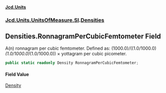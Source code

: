 #### [Jcd.Units](index.md 'index')
### [Jcd.Units.UnitsOfMeasure.SI](Jcd.Units.UnitsOfMeasure.SI.md 'Jcd.Units.UnitsOfMeasure.SI').[Densities](Densities.md 'Jcd.Units.UnitsOfMeasure.SI.Densities')

## Densities.RonnagramPerCubicFemtometer Field

A(n) ronnagram per cubic femtometer. Defined as: (1000.0)/((1.0/1000.0)*(1.0/1000.0)*(1.0/1000.0)) × yottagram per cubic picometer.

```csharp
public static readonly Density RonnagramPerCubicFemtometer;
```

#### Field Value
[Density](Density.md 'Jcd.Units.UnitTypes.Density')